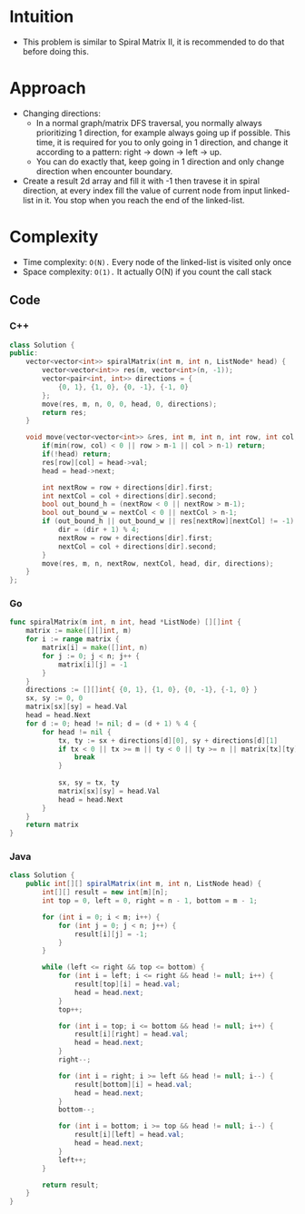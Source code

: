 
# Intuition

- This problem is similar to Spiral Matrix II, it is recommended to do that before doing this.

# Approach

- Changing directions:
  - In a normal graph/matrix DFS traversal, you normally always prioritizing 1 direction, for example always going up if possible. This time, it is required for you to only going in 1 direction, and change it according to a pattern: right -> down -> left -> up.
  - You can do exactly that, keep going in 1 direction and only change direction when encounter boundary.
- Create a result 2d array and fill it with -1 then travese it in spiral direction, at every index fill the value of current node from input linked-list in it. You stop when you reach the end of the linked-list.

# Complexity

- Time complexity: `O(N).` Every node of the linked-list is visited only once
- Space complexity: `O(1).` It actually O(N) if you count the call stack

## Code

### C++

```cpp
class Solution {
public:
    vector<vector<int>> spiralMatrix(int m, int n, ListNode* head) {
        vector<vector<int>> res(m, vector<int>(n, -1));
        vector<pair<int, int>> directions = {
            {0, 1}, {1, 0}, {0, -1}, {-1, 0}
        };
        move(res, m, n, 0, 0, head, 0, directions);
        return res;
    }

    void move(vector<vector<int>> &res, int m, int n, int row, int col, ListNode* head, int dir, vector<pair<int, int>> &directions) {
        if(min(row, col) < 0 || row > m-1 || col > n-1) return;
        if(!head) return;
        res[row][col] = head->val;
        head = head->next;

        int nextRow = row + directions[dir].first;
        int nextCol = col + directions[dir].second;
        bool out_bound_h = (nextRow < 0 || nextRow > m-1);
        bool out_bound_w = nextCol < 0 || nextCol > n-1;
        if (out_bound_h || out_bound_w || res[nextRow][nextCol] != -1) {
            dir = (dir + 1) % 4;
            nextRow = row + directions[dir].first;
            nextCol = col + directions[dir].second;
        }
        move(res, m, n, nextRow, nextCol, head, dir, directions);
    }
};
```

### Go

```Go
func spiralMatrix(m int, n int, head *ListNode) [][]int { 
    matrix := make([][]int, m) 
    for i := range matrix { 
        matrix[i] = make([]int, n) 
        for j := 0; j < n; j++ { 
            matrix[i][j] = -1 
        } 
    } 
    directions := [][]int{ {0, 1}, {1, 0}, {0, -1}, {-1, 0} } 
    sx, sy := 0, 0 
    matrix[sx][sy] = head.Val 
    head = head.Next 
    for d := 0; head != nil; d = (d + 1) % 4 { 
        for head != nil { 
            tx, ty := sx + directions[d][0], sy + directions[d][1] 
            if tx < 0 || tx >= m || ty < 0 || ty >= n || matrix[tx][ty] != -1 { 
                break 
            } 
 
            sx, sy = tx, ty 
            matrix[sx][sy] = head.Val 
            head = head.Next 
        } 
    } 
    return matrix 
}
```

### Java

``` Java
class Solution {
    public int[][] spiralMatrix(int m, int n, ListNode head) {
        int[][] result = new int[m][n];
        int top = 0, left = 0, right = n - 1, bottom = m - 1;

        for (int i = 0; i < m; i++) {
            for (int j = 0; j < n; j++) {
                result[i][j] = -1;
            }
        }

        while (left <= right && top <= bottom) {
            for (int i = left; i <= right && head != null; i++) {
                result[top][i] = head.val;
                head = head.next;
            }
            top++;

            for (int i = top; i <= bottom && head != null; i++) {
                result[i][right] = head.val;
                head = head.next;
            }
            right--;

            for (int i = right; i >= left && head != null; i--) {
                result[bottom][i] = head.val;
                head = head.next;
            }
            bottom--;

            for (int i = bottom; i >= top && head != null; i--) {
                result[i][left] = head.val;
                head = head.next;
            }
            left++;
        }

        return result;
    }
}
```

